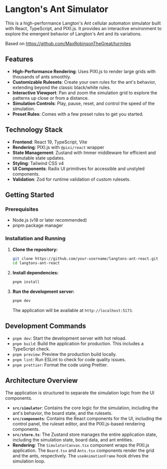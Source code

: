 # Langton's Ant Simulator

This is a high-performance Langton's Ant cellular automaton simulator built with React, TypeScript, and PIXI.js. It provides an interactive environment to explore the emergent behavior of Langton's Ant and its variations.

Based on https://github.com/MaxRobinsonTheGreat/turmites

## Features

- **High-Performance Rendering**: Uses PIXI.js to render large grids with thousands of ants smoothly.
- **Customizable Rulesets**: Create your own rules for the ant's behavior, extending beyond the classic black/white rules.
- **Interactive Viewport**: Pan and zoom the simulation grid to explore the patterns up close or from a distance.
- **Simulation Controls**: Play, pause, reset, and control the speed of the simulation.
- **Preset Rules**: Comes with a few preset rules to get you started.

## Technology Stack

- **Frontend**: React 19, TypeScript, Vite
- **Rendering**: PIXI.js with `@pixi/react` wrapper
- **State Management**: Zustand with Immer middleware for efficient and immutable state updates.
- **Styling**: Tailwind CSS v4
- **UI Components**: Radix UI primitives for accessible and unstyled components.
- **Validation**: Zod for runtime validation of custom rulesets.

## Getting Started

### Prerequisites

- Node.js (v18 or later recommended)
- pnpm package manager

### Installation and Running

1.  **Clone the repository:**

    ```bash
    git clone https://github.com/your-username/langtons-ant-react.git
    cd langtons-ant-react
    ```

2.  **Install dependencies:**

    ```bash
    pnpm install
    ```

3.  **Run the development server:**
    ```bash
    pnpm dev
    ```
    The application will be available at `http://localhost:5173`.

## Development Commands

- `pnpm dev`: Start the development server with hot reload.
- `pnpm build`: Build the application for production. This includes a TypeScript check.
- `pnpm preview`: Preview the production build locally.
- `pnpm lint`: Run ESLint to check for code quality issues.
- `pnpm prettier`: Format the code using Prettier.

## Architecture Overview

The application is structured to separate the simulation logic from the UI components.

- **`src/simulator`**: Contains the core logic for the simulation, including the ant's behavior, the board state, and the rulesets.
- **`src/components`**: Contains the React components for the UI, including the control panel, the ruleset editor, and the PIXI.js-based rendering components.
- **`src/store.ts`**: The Zustand store manages the entire application state, including the simulation state, board data, and ant entities.
- **Rendering**: The `SimulatorCanvas.tsx` component wraps the PIXI.js application. The `Board.tsx` and `Ants.tsx` components render the grid and the ants, respectively. The `useAnimationFrame` hook drives the simulation loop.
